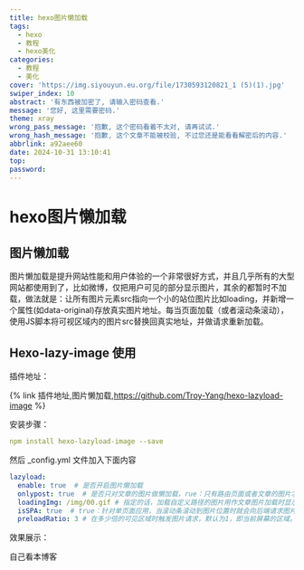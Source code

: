 ```yaml
---
title: hexo图片懒加载
tags:
  - hexo
  - 教程
  - hexo美化
categories:
  - 教程
  - 美化
cover: 'https://img.siyouyun.eu.org/file/1730593120821_1 (5)(1).jpg'
swiper_index: 10
abstract: '有东西被加密了, 请输入密码查看.'
message: '您好, 这里需要密码.'
theme: xray
wrong_pass_message: '抱歉, 这个密码看着不太对, 请再试试.'
wrong_hash_message: '抱歉, 这个文章不能被校验, 不过您还是能看看解密后的内容.'
abbrlink: a92aee60
date: 2024-10-31 13:10:41
top:
password:
---
```


# hexo图片懒加载

## 图片懒加载

​	图片懒加载是提升网站性能和用户体验的一个非常很好方式，并且几乎所有的大型网站都使用到了，比如微博，仅把用户可见的部分显示图片，其余的都暂时不加载，做法就是：让所有图片元素src指向一个小的站位图片比如loading，并新增一个属性(如data-original)存放真实图片地址。每当页面加载（或者滚动条滚动），使用JS脚本将可视区域内的图片src替换回真实地址，并做请求重新加载。

## Hexo-lazy-image 使用

插件地址：

{% link 插件地址,图片懒加载,https://github.com/Troy-Yang/hexo-lazyload-image %}

安装步骤：

~~~yaml
npm install hexo-lazyload-image --save
~~~

然后 _config.yml 文件加入下面内容

~~~yaml
lazyload:
  enable: true  # 是否开启图片懒加载
  onlypost: true  # 是否只对文章的图片做懒加载，rue：只有路由页面或者文章的图片才会被懒加载。false：除了站点背景图（如果有的话），整个站点的图片均会被懒加载
  loadingImg: /img/00.gif # 指定的话，加载自定义路径的图片用作文章图片加载时显示，不指定的话显示默认图片。
  isSPA: true  # true：针对单页面应用，当滚动条滚动到图片位置时就会向后端请求图片。false：刷新才能请求图片
  preloadRatio: 3 # 在多少倍的可见区域时触发图片请求，默认为1，即当前屏幕的区域。
~~~

效果展示：

自己看本博客
